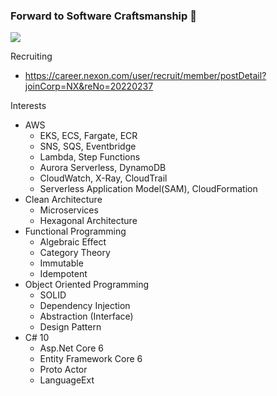 ### Forward to Software Craftsmanship 👋

![](https://github-readme-stats.vercel.app/api?username=seungyongshim&show_icons=true)

Recruiting
* https://career.nexon.com/user/recruit/member/postDetail?joinCorp=NX&reNo=20220237

Interests
- AWS
   - EKS, ECS, Fargate, ECR
   - SNS, SQS, Eventbridge
   - Lambda, Step Functions
   - Aurora Serverless, DynamoDB
   - CloudWatch, X-Ray, CloudTrail
   - Serverless Application Model(SAM), CloudFormation
- Clean Architecture
   - Microservices
   - Hexagonal Architecture
- Functional Programming
   - Algebraic Effect
   - Category Theory
   - Immutable
   - Idempotent
- Object Oriented Programming
   - SOLID
   - Dependency Injection
   - Abstraction (Interface)
   - Design Pattern
- C# 10
   - Asp.Net Core 6
   - Entity Framework Core 6
   - Proto Actor
   - LanguageExt

